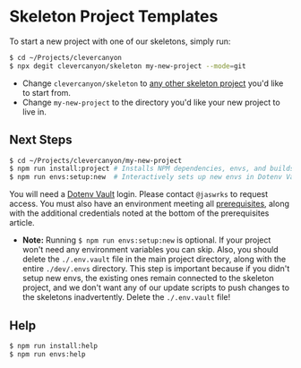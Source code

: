 # Skeleton Project Templates

To start a new project with one of our skeletons, simply run:

```bash
$ cd ~/Projects/clevercanyon
$ npx degit clevercanyon/skeleton my-new-project --mode=git
```

-   Change `clevercanyon/skeleton` to [any other skeleton project](https://github.com/orgs/clevercanyon/repositories?q=skeleton) you'd like to start from.
-   Change `my-new-project` to the directory you'd like your new project to live in.

## Next Steps

```bash
$ cd ~/Projects/clevercanyon/my-new-project
$ npm run install:project # Installs NPM dependencies, envs, and builds project.
$ npm run envs:setup:new  # Interactively sets up new envs in Dotenv Vault for this project.
```

You will need a [Dotenv Vault](https://www.dotenv.org) login. Please contact `@jaswrks` to request access. You must also have an environment meeting all [prerequisites](./prerequisites.md), along with the additional credentials noted at the bottom of the prerequisites article.

-   **Note:** Running `$ npm run envs:setup:new` is optional. If your project won't need any environment variables you can skip. Also, you should delete the `./.env.vault` file in the main project directory, along with the entire `./dev/.envs` directory. This step is important because if you didn't setup new envs, the existing ones remain connected to the skeleton project, and we don't want any of our update scripts to push changes to the skeletons inadvertently. Delete the `./.env.vault` file!

## Help

```bash
$ npm run install:help
$ npm run envs:help
```
